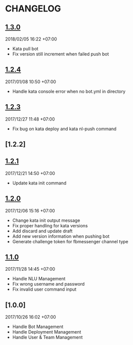 # CHANGELOG
## [1.3.0]
2018/02/05 16:22 +07:00
- Kata pull bot
- Fix version still increment when failed push bot

## [1.2.4]
2017/01/08 10:50 +07:00
- Handle kata console error when no bot.yml in directory

## [1.2.3]
2017/12/27 11:48 +07:00
- Fix bug on kata deploy and kata nl-push command

## [1.2.2]
## [1.2.1]
2017/12/21 14:50 +07:00
- Update kata init command

## [1.2.0]
2017/12/06 15:16 +07:00
- Change kata init output message
- Fix proper handling for kata versions
- Add discard and update draft
- Add new version information when pushing bot
- Generate challenge token for fbmessenger channel type

## [1.1.0]
2017/11/28 14:45 +07:00
- Handle NLU Management
- Fix wrong username and password
- Fix invalid user command input

## [1.0.0]
2017/10/26 16:02 +07:00
- Handle Bot Management
- Handle Deployment Management
- Handle User & Team Management

[1.3.0]: https://github.com/kata-ai/kata-cli/compare/v1.2.4...v1.3.0
[1.2.4]: https://github.com/kata-ai/kata-cli/compare/v1.2.3...v1.2.4
[1.2.3]: https://github.com/kata-ai/kata-cli/compare/v1.2.1...v1.2.3
[1.2.1]: https://github.com/kata-ai/kata-cli/compare/v1.2.0...v1.2.1
[1.2.0]: https://github.com/kata-ai/kata-cli/compare/v1.1.0...v1.2.0
[1.1.0]: https://github.com/kata-ai/kata-cli/compare/v1.0.0...v1.1.0